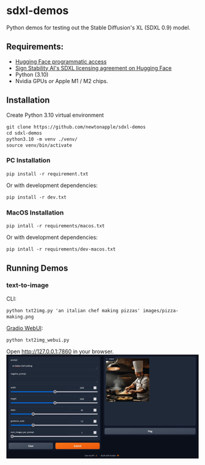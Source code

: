 # sdxl-demos

Python demos for testing out the Stable Diffusion's XL (SDXL 0.9) model.

## Requirements:

- [Hugging Face programmatic access](https://huggingface.co/welcome)
- [Sign Stability AI's SDXL licensing agreement on Hugging Face](https://huggingface.co/stabilityai/stable-diffusion-xl-base-0.9)
- Python (3.10)
- Nvidia GPUs _or_ Apple M1 / M2 chips.

## Installation

Create Python 3.10 virtual environment

```
git clone https://github.com/newtonapple/sdxl-demos
cd sdxl-demos
python3.10 -m venv ./venv/
source venv/bin/activate
```

### PC Installation

```
pip install -r requirement.txt
```

Or with development dependencies:

```
pip install -r dev.txt
```

### MacOS Installation

```
pip intall -r requirements/macos.txt
```

Or with development dependencies:

```
pip intall -r requirements/dev-macos.txt
```

## Running Demos

### text-to-image

CLI:

```
python txt2img.py 'an italian chef making pizzas' images/pizza-making.png
```

[Gradio WebUI](https://www.gradio.app/):

```
python txt2img_webui.py
```

Open http://127.0.0.1:7860 in your browser.
![txt2img_webui screenshot](./screenshots/txt2img-screenshot.jpg)
